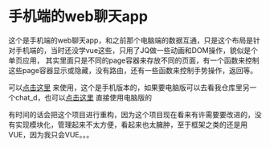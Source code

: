 # 手机端的web聊天app

这个是手机端的web聊天app，和之前那个电脑端的数据互通，只是这个布局是针对手机端的，当时还没学vue这些，只用了JQ做一些动画和DOM操作，貌似是个单页应用，
其实里面只是不同的page容器来存放不同的页面，有一个函数来控制这些page容器显示或隐藏，没有路由，还有一些函数来控制手势操作，返回等。

可以[点击这里](http://106.12.198.147/m) 来使用，这个是手机版本的，如果要电脑版可以去看我仓库里另一个chat_d，也可以[点击这里](http://106.12.198.147/) 直接使用电脑版的

有时间的话会把这个项目进行重构，因为这个项目现在看来有许需要要改进的，没有实现模块化，管理起来不太方便，看起来也太臃肿，至于框架之类的还是用VUE，因为我只会VUE。。。

